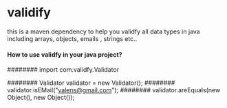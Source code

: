 # validify
this is a maven dependency to help you validfy all  data types in java including arrays, objects, emails , strings etc..


#### How to use validfy in your java project?
######## import com.validfy.Validator

######## Validator validator = new Validator();
######## validator.isEMail("valens@gmail.com");
######## validator.areEquals(new Object(), new Object());
